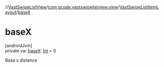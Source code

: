 //[VastSwipeListView](../../../index.md)/[com.gcode.vastswipelistview.view](../index.md)/[VastSwipeListItemLayout](index.md)/[baseX](base-x.md)

# baseX

[androidJvm]\
private var [baseX](base-x.md): [Int](https://kotlinlang.org/api/latest/jvm/stdlib/kotlin/-int/index.html) = 0

Base x distance
